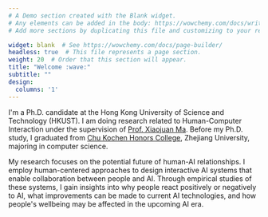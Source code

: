 ```yaml
---
# A Demo section created with the Blank widget.
# Any elements can be added in the body: https://wowchemy.com/docs/writing-markdown-latex/
# Add more sections by duplicating this file and customizing to your requirements.

widget: blank  # See https://wowchemy.com/docs/page-builder/
headless: true  # This file represents a page section.
weight: 20  # Order that this section will appear.
title: "Welcome :wave:"
subtitle: ""
design:
  columns: '1'
---
```


I'm a Ph.D. candidate at the Hong Kong University of Science and Technology (HKUST). 
I am doing research related to Human-Computer Interaction under the supervision of [Prof. Xiaojuan Ma](https://www.cse.ust.hk/~mxj/).
Before my Ph.D. study, I graduated from [Chu Kochen Honors College](http://ckc.zju.edu.cn/ckcen/), Zhejiang University, majoring in computer science. 

My research focuses on the potential future of human-AI relationships. I employ human-centered approaches to design interactive AI systems that enable collaboration between people and AI. Through empirical studies of these systems, I gain insights into why people react positively or negatively to AI, what improvements can be made to current AI technologies, and how people's wellbeing may be affected in the upcoming AI era.